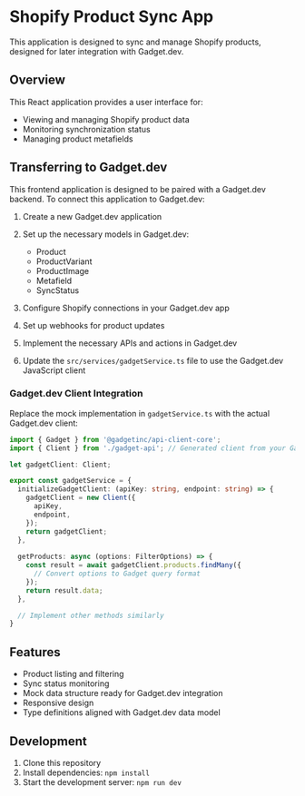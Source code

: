 
# Shopify Product Sync App

This application is designed to sync and manage Shopify products, designed for later integration with Gadget.dev.

## Overview

This React application provides a user interface for:
- Viewing and managing Shopify product data
- Monitoring synchronization status
- Managing product metafields

## Transferring to Gadget.dev

This frontend application is designed to be paired with a Gadget.dev backend. To connect this application to Gadget.dev:

1. Create a new Gadget.dev application
2. Set up the necessary models in Gadget.dev:
   - Product
   - ProductVariant
   - ProductImage
   - Metafield
   - SyncStatus

3. Configure Shopify connections in your Gadget.dev app
4. Set up webhooks for product updates
5. Implement the necessary APIs and actions in Gadget.dev
6. Update the `src/services/gadgetService.ts` file to use the Gadget.dev JavaScript client

### Gadget.dev Client Integration

Replace the mock implementation in `gadgetService.ts` with the actual Gadget.dev client:

```typescript
import { Gadget } from '@gadgetinc/api-client-core';
import { Client } from './gadget-api'; // Generated client from your Gadget app

let gadgetClient: Client;

export const gadgetService = {
  initializeGadgetClient: (apiKey: string, endpoint: string) => {
    gadgetClient = new Client({
      apiKey,
      endpoint,
    });
    return gadgetClient;
  },
  
  getProducts: async (options: FilterOptions) => {
    const result = await gadgetClient.products.findMany({
      // Convert options to Gadget query format
    });
    return result.data;
  },

  // Implement other methods similarly
}
```

## Features

- Product listing and filtering
- Sync status monitoring
- Mock data structure ready for Gadget.dev integration
- Responsive design
- Type definitions aligned with Gadget.dev data model

## Development

1. Clone this repository
2. Install dependencies: `npm install`
3. Start the development server: `npm run dev`
